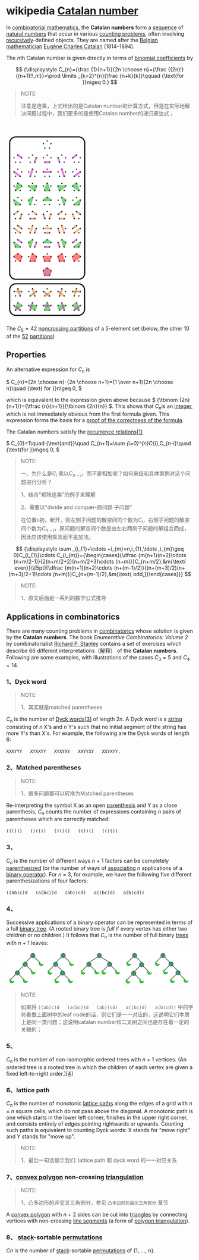 # wikipedia [Catalan number](https://en.wikipedia.org/wiki/Catalan_number)

In [combinatorial mathematics](https://en.wikipedia.org/wiki/Combinatorics), the **Catalan numbers** form a [sequence](https://en.wikipedia.org/wiki/Sequence) of [natural numbers](https://en.wikipedia.org/wiki/Natural_number) that occur in various [counting problems](https://en.wikipedia.org/wiki/Enumeration), often involving [recursively](https://en.wikipedia.org/wiki/Recursion)-defined objects. They are named after the [Belgian](https://en.wikipedia.org/wiki/Belgium) [mathematician](https://en.wikipedia.org/wiki/Mathematician) [Eugène Charles Catalan](https://en.wikipedia.org/wiki/Eugène_Charles_Catalan) (1814–1894). 

 The *n*th Catalan number is given directly in terms of [binomial coefficients](https://en.wikipedia.org/wiki/Binomial_coefficient) by 

$$
{\displaystyle C_{n}={\frac {1}{n+1}}{2n \choose n}={\frac {(2n)!}{(n+1)!\,n!}}=\prod \limits _{k=2}^{n}{\frac {n+k}{k}}\qquad {\text{for }}n\geq 0.}
$$


> NOTE: 
>
> 注意是连乘，上式给出的是Catalan number的计算方式，但是在实际地解决问题过程中，我们更多的是使用Catalan number的递归表达式；

​	

![](Noncrossing_partitions_5.svg.png.webp)



 The $C_5 = 42$ [noncrossing partitions](https://en.wikipedia.org/wiki/Noncrossing_partition) of a 5-element set (below, the other 10 of the [52](https://en.wikipedia.org/wiki/Bell_number) [partitions](https://en.wikipedia.org/wiki/Partition_of_a_set)) 



## Properties

An alternative expression for $C_n$ is 

 $ C_{n}={2n \choose n}-{2n \choose n+1}={1 \over n+1}{2n \choose n}\quad {\text{ for }}n\geq 0, $ 

which is equivalent to the expression given above because $ {\tbinom {2n}{n+1}}={\tfrac {n}{n+1}}{\tbinom {2n}{n}} $. This shows that  $C_n$is an [integer](https://en.wikipedia.org/wiki/Integer), which is not immediately obvious from the first formula given. This expression forms the basis for a [proof of the correctness of the formula](https://en.wikipedia.org/wiki/Catalan_number#Second_proof). 

The Catalan numbers satisfy the [recurrence relations](https://en.wikipedia.org/wiki/Recurrence_relation)[[1\]](https://en.wikipedia.org/wiki/Catalan_number#cite_note-1) 

 $ C_{0}=1\quad {\text{and}}\quad C_{n+1}=\sum _{i=0}^{n}C_{i}\,C_{n-i}\quad {\text{for }}n\geq 0, $ 

> NOTE: 
>
> 一、为什么是$C_{i}$ 乘以$C_{n-i}$，而不是相加呢？如何来结和具体案例对这个问题进行分析？
>
> 1、结合"矩阵连乘"的例子来理解
>
> 2、需要以"divide and conquer-原问题 子问题"
>
>  在位置`i`初，断开，则左侧子问题的解空间的个数为$C_{i}$，右侧子问题的解空间个数为$C_{n-i}$，原问题的解空间个数是由左右两侧子问题的解组合而成，因此应该使用乘法而不是加法。
>
> 

$$
{\displaystyle \sum _{i_{1}+\cdots +i_{m}=n,i_{1},\ldots ,i_{m}\geq 0}C_{i_{1}}\cdots C_{i_{m}}={\begin{cases}{\dfrac {m(n+1)(n+2)\cdots (n+m/2-1)}{2(n+m/2+2)(n+m/2+3)\cdots (n+m)}}C_{n+m/2},&m{\text{ even}}\\[5pt]{\dfrac {m(n+1)(n+2)\cdots (n+(m-1)/2)}{(n+(m+3)/2)(n+(m+3)/2+1)\cdots (n+m)}}C_{n+(m-1)/2},&m{\text{ odd,}}\end{cases}}}
$$

> NOTE: 
>
> 1、原文后面是一系列的数学公式推导





## Applications in combinatorics

There are many counting problems in [combinatorics](https://en.wikipedia.org/wiki/Combinatorics) whose solution is given by the **Catalan numbers**. The book *Enumerative Combinatorics: Volume 2* by combinatorialist [Richard P. Stanley](https://en.wikipedia.org/wiki/Richard_P._Stanley) contains a set of exercises which describe 66 different interpretations（解释） of the **Catalan numbers**. Following are some examples, with illustrations of the cases $C_3 = 5$ and $C_4 = 14$. 

### 1、Dyck word

> NOTE: 
>
> 1、其实就是matched parentheses 

$C_n$ is the number of [Dyck words](https://en.wikipedia.org/wiki/Dyck_word)[[3\]](https://en.wikipedia.org/wiki/Catalan_number#cite_note-3) of length $2n$. A Dyck word is a [string](https://en.wikipedia.org/wiki/String_(computer_science)) consisting of *n* X's and *n* Y's such that no initial segment of the string has more Y's than X's. For example, the following are the Dyck words of length 6:

`XXXYYY   XYXXYY   XYXYXY   XXYYXY   XXYXYY.`

### 2、Matched parentheses 

> NOTE: 
>
> 1、很多问题都可以转换为Matched parentheses 

Re-interpreting the symbol X as an open [parenthesis](https://en.wikipedia.org/wiki/Bracket#Parentheses) and Y as a close parenthesis, $C_n$ counts the number of expressions containing *n* pairs of parentheses which are correctly matched:

 `((()))   ()(())   ()()()   (())()   (()())` 

### 3、

$C_n$ is the number of different ways *n* + 1 factors can be completely [parenthesized](https://en.wikipedia.org/wiki/Bracket) (or the number of ways of [associating](https://en.wikipedia.org/wiki/Associativity) *n* applications of a [binary operator](https://en.wikipedia.org/wiki/Binary_operator)). For *n* = 3, for example, we have the following five different parenthesizations of four factors:

 `((ab)c)d   (a(bc))d   (ab)(cd)   a((bc)d)   a(b(cd))` 

### 4、

Successive applications of a binary operator can be represented in terms of a full [binary tree](https://en.wikipedia.org/wiki/Binary_tree). (A rooted binary tree is *full* if every vertex has either two children or no children.) It follows that $C_n$ is the number of full binary [trees](https://en.wikipedia.org/wiki/Tree_(graph_theory)) with *n* + 1 leaves:

![](image.png)

> NOTE: 
>
> 如果将 `((ab)c)d   (a(bc))d   (ab)(cd)   a((bc)d)   a(b(cd))` 中的字符看做上面树中的leaf node的话，则它们是一一对应的，这说明它们本质上是同一类问题；这说明catalan number和二叉树之间也是存在着一定的关联的；

### 5、

$C_n$ is the number of non-isomorphic ordered trees with *n* + 1 vertices. (An ordered tree is a rooted tree in which the children of each vertex are given a fixed left-to-right order.)[[4\]](https://en.wikipedia.org/wiki/Catalan_number#cite_note-4) 

### 6、lattice path

$C_n$ is the number of monotonic [lattice paths](https://en.wikipedia.org/wiki/Lattice_path) along the edges of a grid with *n* × *n* square cells, which do not pass above the diagonal. A monotonic path is one which starts in the lower left corner, finishes in the upper right corner, and consists entirely of edges pointing rightwards or upwards. Counting such paths is equivalent to counting Dyck words: X stands for "move right" and Y stands for "move up". 

> NOTE: 
>
> 1、最后一句话提示我们: lattice path 和 dyck word 的一一对应关系

### 7、[convex polygon](https://en.wanweibaike.com/wiki-Convex_polygon) non-crossing [triangulation](https://en.wanweibaike.com/wiki-Triangle)

> NOTE: 
>
> 1、凸多边形的非交叉三角剖分，参见 `凸多边形的最优三角剖分` 章节
>
> 

A [convex polygon](https://en.wanweibaike.com/wiki-Convex_polygon) with *n* + 2 sides can be cut into [triangles](https://en.wanweibaike.com/wiki-Triangle) by connecting vertices with non-crossing [line segments](https://en.wanweibaike.com/wiki-Line_segment) (a form of [polygon triangulation](https://en.wanweibaike.com/wiki-Polygon_triangulation)).

### 8、 [stack](https://en.wanweibaike.com/wiki-Stack_(data_structure))-sortable [permutations](https://en.wanweibaike.com/wiki-Permutation) 

*Cn* is the number of [stack](https://en.wanweibaike.com/wiki-Stack_(data_structure))-sortable [permutations](https://en.wanweibaike.com/wiki-Permutation) of {1, ..., *n*}. 

